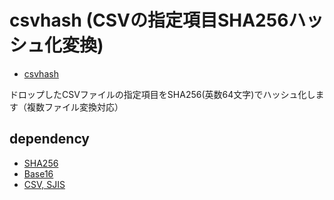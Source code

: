# csvhash (CSVの指定項目SHA256ハッシュ化変換)

- [csvhash](https://code4fukui.github.io/csvhash/)

ドロップしたCSVファイルの指定項目をSHA256(英数64文字)でハッシュ化します（複数ファイル変換対応）

## dependency

- [SHA256](https://github.com/code4fukui/SHA256)
- [Base16](https://github.com/code4fukui/Base16)
- [CSV, SJIS](https://github.com/code4sabae/js)
